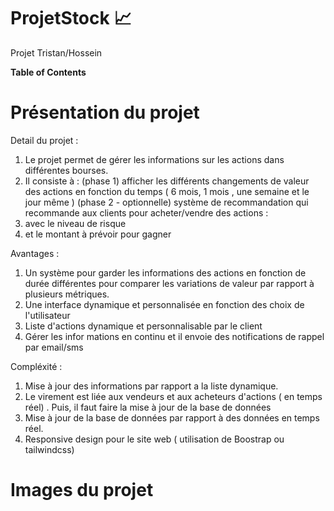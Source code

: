 # ProjetStock 📈
Projet Tristan/Hossein



**Table of Contents**
# Présentation du projet
 Detail du projet : 
1. Le projet permet de gérer les informations sur les actions dans différentes bourses. 
2. Il consiste à :
(phase 1) afficher les différents changements de valeur des actions en fonction du temps ( 6 mois, 1 mois , une semaine et le jour même )
 (phase 2 - optionnelle)  système de recommandation qui recommande aux clients pour acheter/vendre des actions :
1. avec le niveau de risque 
2. et le montant à prévoir pour gagner

Avantages :
1. Un système pour garder les informations des actions en fonction de durée différentes pour comparer les variations de valeur par rapport à plusieurs métriques.
2. Une interface dynamique et personnalisée en fonction des choix de l'utilisateur
3. Liste d'actions dynamique et personnalisable par le client
4. Gérer les infor	mations en continu et il envoie des notifications  de rappel par email/sms

Compléxité : 
1. Mise à jour des informations par rapport a la liste dynamique.
2. Le virement est liée aux vendeurs et aux acheteurs d'actions ( en temps réel) . Puis, il faut faire la mise à jour de la base de données
3. Mise à jour de la base de données par rapport à des données en temps réel.
4. Responsive design pour le site web ( utilisation de Boostrap ou tailwindcss)


# Images du projet
